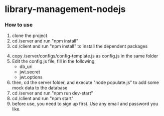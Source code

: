 # library-management-nodejs

### How to use

1. clone the project
2. cd /server and run "npm install"
3. cd /client and run "npm install" to install the dependent packages
<!-- 4. Create a ".env" file in the root folder and /client folder, respectively -->
4. copy /server/configs/config-template.js as config.js in the same folder
5. Edit the config.js file, fill in the following
   - db_uri
   - jwt.secret
   - jwt.options
6. then, cd the server folder, and execute "node populate.js" to add some mock data to the database
7. cd /server and run "npm run dev-start"
8. cd /client and run "npm start"
9. before use, you need to sign up first. Use any email and password you like.

